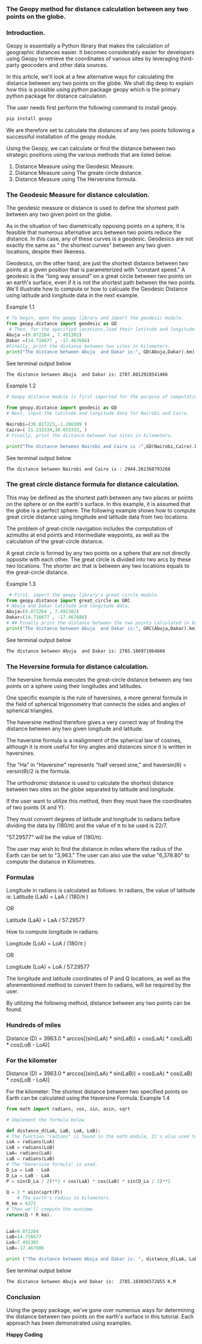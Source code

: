 ### The Geopy method for distance calculation between any two points on the globe.
### Introduction.
Geopy is essentially a Python library that makes the calculation of geographic distances easier. It becomes considerably easier for developers using Geopy to retrieve the coordinates of various sites by leveraging third-party geocoders and other data sources.

In this article, we'll look at a few alternative ways for calculating the distance between any two points on the globe. We shall dig deep to explain how this is possible using python package geopy which is the primary python package for distance calculation.

The user needs first perform the following command to install geopy.
```Python
pip install geopy
```
We are therefore set to calculate the distances of any two points following a successiful installation of the geopy module.

Using the Geopy, we can calculate or find the distance between two strategic positions using the various methods that are listed below.
1. Distance Measure using the Geodesic Measure.
2. Distance Measure using The greate circle distance.
3. Distance Measure using The Herversine formula.
### The Geodesic Measure for distance calculation.
The geodesic measure or distance is used to define the shortest path between any two given point on the globe.

As in the situation of two diametrically opposing points on a sphere, it is feasible that numerous alternative arcs between two points reduce the distance. In this case, any of these curves is a geodesic. Geodesics are not exactly the same as " the shortest curves" between any two given locations, despite their likeness. 

Geodesics, on the other hand, are just the shortest distance between two points at a given position that is parameterized with "constant speed." A geodesic is the "long way around" on a great circle between two points on an earth's surface, even if it is not the shortest path between the two points.
We'll illustrate how to compute or how to calcuate the Geodesic Distance using latitude and longitude data in the next example.

Example 1.1
```python
# To begin, open the geopy library and import the geodesic module. 
from geopy.distance import geodesic as GD
 # Then, for the specified locations,load their latitude and longitude data.
Abuja =(9.072264 , 7.491302)
Dakar =(14.716677 , -17.467686)
#Finally, print the distance between two sites in kilometers.
print("The distance between Abuja  and Dakar is:", GD(Abuja,Dakar).km)

```
See terminal output below
```bash
The distance between Abuja  and Dakar is: 2787.8012928541466
```
Example 1.2
```python
# Geopy distance module is first imported for the purpose of computations.

from geopy.distance import geodesic as GD
# Next, input the latitude and longitude data for Nairobi and Cairo.  

Nairobi=(36.817223,-1.286389 )
Cairo=( 31.233334,30.033333, )
# Finally, print the distance between two sites in kilometers. 

print("The distance between Nairobi and Cairo is :",GD(Nairobi,Cairo).km)
```
See terminal output below
```bash
The distance between Nairobi and Cairo is : 2944.261368793268
```

### The great circle distance formula for distance calculation.
This may be defined as the shortest path between any two places or points on the sphere or on the earth's surface. In this example, it is assumed that the globe is a perfect sphere. The following example shows how to compute great circle distance using longitude and latitude data from two locations.

The problem of great-circle navigation includes the computation of azimuths at end points and intermediate waypoints, as well as the calculation of the great-circle distance.

A great circle is formed by any two points on a sphere that are not directly opposite with each other. The great circle is divided into two arcs by these two locations. The shorter arc that is between any two locations equals to the great-circle distance.



Example 1.3
```python
 # First, import the geopy library's great circle module.
from geopy.distance import great_circle as GRC
# Abuja and Dakar latitude and longitude data.
Abuja=(9.072264 , 7.491302)
Dakar=(14.716677 , -17.467686)
# ## Finally print the distance between the two points calculated in km
print("The distance between Abuja  and Dakar is:", GRC(Abuja,Dakar).km) 
```
See terminal output below
```bash
The distance between Abuja  and Dakar is: 2785.186971064666
```
### The Heversine formula for distance calculation.

The heversine formula executes the great-circle distance between any two points on a sphere using their longitudes and latitudes.


One specific example is the rule of haversines, a more general formula in the field of spherical trigonometry that connects the sides and angles of spherical triangles.

The haversine method therefore gives a very correct way of finding the distance between any two given longitude and latitude.

The haversine formula is a  realignment of the spherical law of cosines, although it is more useful for tiny angles and distances since it is written in haversines. 

The "Ha" in "Haversine" represents "half versed sine," and haversin(θ) = versin(θ)/2 is the formula.


The orthodromic distance is used to calculate the shortest distance between two sites on the globe separated by latitude and longitude.

If the user want to utilize this method, then they must have the coordinates of two points (X and Y).

They must convert degrees of latitude and longitude to radians before dividing the data by (180/π) and the value of π to be used is 22/7.

"57.29577" will be the value of (180/π). 

The user may wish to find the distance in miles where the radius of the Earth can be set to "3,963." The user can also use the value "6,378.80" to compute the distance in Kilometres.
### Formulas
Longitude in radians is calculated as follows:
In radians, the value of latitude is:
 Latitude (LaA) = LaA / (180/π )

  OR
  
Latitude (LaA) = LaA / 57.29577

How to compute longitude in radians:

Longitude (LoA) = LoA / (180/π )

 OR

Longitude (LoA) = LoA / 57.29577 

The longitude and latitude coordinates of P and Q locations, as well as the aforementioned method to convert them to radians, will be required by the user.

By utilizing the following method, distance between any two points can be found.
### Hundreds of miles

Distance (D) = 3963.0 * arccos[(sin(LaA) * sin(LaB)) + cos(LaA) * cos(LaB) * cos(LoB - LoA)]  

### For the kilometer

Distance (D) = 3963.0 * arccos[(sin(LaA) * sin(LaB)) + cos(LaA) * cos(LaB) * cos(LoB - LoA)]  

For the kilometer: The shortest distance between two specified points on Earth can be calculated using the Haversine Formula.
Example 1.4
```python
from math import radians, cos, sin, asin, sqrt

# Implement the formula below

def distance_d(LaA, LaB, LoA, LoB):
# The function "radians" is found in the math module, It's also used to convert radians to degrees.  
LoA = radians(LoA)  
LoB = radians(LoB)  
LaA= radians(LaA)  
LaB = radians(LaB) 
# The "Haversine formula" is used.
D_Lo = LoB - LoA 
D_La = LaB - LaA 
P = sin(D_La / 2)**2 + cos(LaA) * cos(LaB) * sin(D_Lo / 2)**2  
   
Q = 2 * asin(sqrt(P))   
    # The earth's radius in kilometers.
R_km = 6371  
# Then we'll compute the outcome.
return(Q * R km).
 

LaA=9.072264
LaB=14.716677
LoA=7.491302
LoB=-17.467686

print ("The distance between Abuja and Dakar is: ", distance_d(LaA, LaB, LoA, LoB), "K.M")  
```
See terminal output below
```bash
The distance between Abuja and Dakar is:  2785.183036572855 K.M
```
### Conclusion
Using the geopy package, we've gone over numerous ways for determining the distance between two points on the earth's surface in this tutorial. Each approach has been demonstrated using examples.

**Happy Coding**



    
